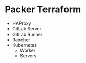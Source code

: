 # Packer Terraform

* HAProxy
* GitLab Server
* GitLab Runner
* Rancher
* Kubernetes
  * Worker
  * Servers
